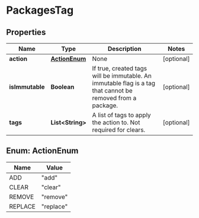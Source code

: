 
# PackagesTag

## Properties
Name | Type | Description | Notes
------------ | ------------- | ------------- | -------------
**action** | [**ActionEnum**](#ActionEnum) | None |  [optional]
**isImmutable** | **Boolean** | If true, created tags will be immutable. An immutable flag is a tag that cannot be removed from a package. |  [optional]
**tags** | **List&lt;String&gt;** | A list of tags to apply the action to. Not required for clears. |  [optional]


<a name="ActionEnum"></a>
## Enum: ActionEnum
Name | Value
---- | -----
ADD | &quot;add&quot;
CLEAR | &quot;clear&quot;
REMOVE | &quot;remove&quot;
REPLACE | &quot;replace&quot;



